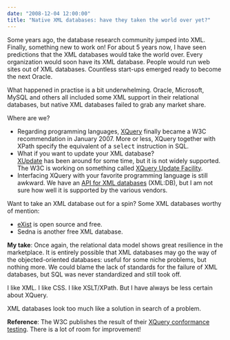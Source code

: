 ```yaml
---
date: "2008-12-04 12:00:00"
title: "Native XML databases: have they taken the world over yet?"
---
```




Some years ago, the database research community jumped into XML. Finally, something new to work on! For about 5 years now, I have seen predictions that the XML databases would take the world over. Every organization would soon have its XML database. People would run web sites out of XML databases. Countless start-ups emerged ready to become the next Oracle.

What happened in practise is a bit underwhelming. Oracle, Microsoft, MySQL and others all included some XML support in their relational databases, but native XML databases failed to grab any market share.

Where are we?

- Regarding programming languages, [XQuery](http://www.w3.org/TR/xquery/) finally became a W3C recommendation in January 2007. More or less, XQuery together with XPath specify the equivalent of a <kbd>select</kbd> instruction in SQL.
- What if you want to update your XML database?<br/>
[XUpdate](http://xmldb-org.sourceforge.net/xupdate/) has been around for some time, but it is not widely supported. The W3C is working on something called [XQuery Update Facility](http://www.w3.org/TR/xquery-update-10/).
- Interfacing XQuery with your favorite programming language is still awkward. We have an [API for XML databases](http://xmldb-org.sourceforge.net/xapi/) (XML:DB), but I am not sure how well it is supported by the various vendors.


Want to take an XML database out for a spin? Some XML databases worthy of mention:

- [eXist](http://exist-db.org/exist/apps/homepage/index.html) is open source and free.
- Sedna is another free XML database.


__My take__: Once again, the relational data model shows great resilience in the marketplace. It is entirely possible that XML databases may go the way of the objected-oriented databases: useful for some niche problems, but nothing more. We could blame the lack of standards for the failure of XML databases, but SQL was never standardized and still took off.

I like XML. I like CSS. I like XSLT/XPath. But I have always be less certain about XQuery.

XML databases look too much like a solution in search of a problem.

__Reference__: The W3C publishes the result of their [XQuery conformance testing](http://dev.w3.org/2006/xquery-test-suite/PublicPagesStagingArea/XQTSReportSimple.html). There is a lot of room for improvement!

